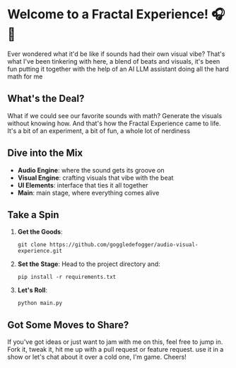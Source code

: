 # Welcome to a Fractal Experience! 🎧🎨

Ever wondered what it'd be like if sounds had their own visual vibe? That's what I've been tinkering with here, a blend of beats and visuals, it's been fun putting it together with the help of an AI LLM assistant doing all the hard math for me

## What's the Deal?

What if we could see our favorite sounds with math? Generate the visuals without knowing how. And that's how the Fractal Experience came to life. It's a bit of an experiment, a bit of fun, a whole lot of nerdiness

## Dive into the Mix

- **Audio Engine**: where the sound gets its groove on
- **Visual Engine**: crafting visuals that vibe with the beat
- **UI Elements**: interface that ties it all together
- **Main**: main stage, where everything comes alive

## Take a Spin

1. **Get the Goods**:
   ```
   git clone https://github.com/goggledefogger/audio-visual-experience.git
   ```

2. **Set the Stage**:
   Head to the project directory and:
   ```
   pip install -r requirements.txt
   ```

3. **Let's Roll**:
   ```
   python main.py
   ```

## Got Some Moves to Share?

If you've got ideas or just want to jam with me on this, feel free to jump in. Fork it, tweak it, hit me up with a pull request or feature request. use it in a show or let's chat about it over a cold one, I'm game. Cheers!
